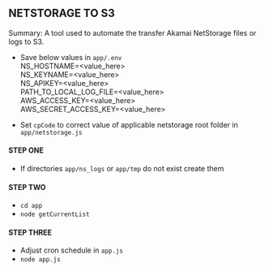 ## NETSTORAGE TO S3

Summary: A tool used to automate the transfer Akamai NetStorage files or logs to S3.

* Save below values in `app/.env` <br />
NS_HOSTNAME=<value_here>  <br />
NS_KEYNAME=<value_here>  <br />
NS_APIKEY=<value_here>  <br />
PATH_TO_LOCAL_LOG_FILE=<value_here>  <br />
AWS_ACCESS_KEY=<value_here>  <br />
AWS_SECRET_ACCESS_KEY=<value_here>  <br />

* Set `cpCode` to correct value of applicable netstorage root folder in `app/netstorage.js`

#### STEP ONE
* If directories `app/ns_logs` or `app/tmp` do not exist create them

#### STEP TWO
* `cd app`
* `node getCurrentList`

#### STEP THREE
* Adjust cron schedule in `app.js`
* `node app.js`
